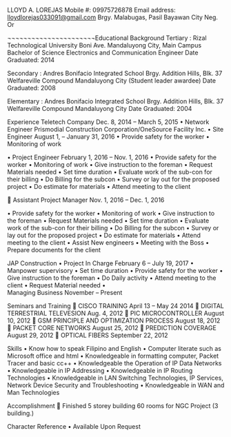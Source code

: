 

LLOYD A. LOREJAS
Mobile #: 09975726878
Email address: lloydlorejas033091@gmail.com
Brgy. Malabugas, Pasil Bayawan City Neg. Or

¬¬¬¬¬¬¬¬¬¬¬¬¬¬¬¬¬¬¬¬¬¬Educational Background
Tertiary	:		Rizal Technological University
				Boni Ave. Mandaluyong City, Main Campus
				Bachelor of Science Electronics and Communication Engineer
Date Graduated: 2014
	
Secondary	:		Andres Bonifacio Integrated School
Brgy. Addition Hills, Blk. 37 Welfareville Compound Mandaluyong City
(Student leader awardee)
Date Graduated: 2008

Elementary	:		Andres Bonifacio Integrated School
Brgy. Addition Hills, Blk. 37 Welfareville Compound Mandaluyong City
Date Graduated: 2004

Experience
Teletech Company	Dec. 8, 2014 – March 5, 2015
•	Network Engineer
Prismodial Construction Corporation/OneSource Facility Inc.
•	Site Engineer	August 1,  – January 31, 2016
•	Provide safety for the worker
•	Monitoring of work

•	Project Engineer	February 1, 2016 – Nov. 1, 2016
•	Provide safety for the worker
•	Monitoring of work
•	Give instruction to the foreman
•	Request Materials needed
•	  Set time duration
•	  Evaluate work of the sub-con for their billing
•	  Do Billing for the subcon
•	  Survey or lay out for the proposed project
•	  Do estimate for materials
•	  Attend meeting to the client

	Assistant Project Manager				Nov. 1, 2016 – Dec. 1, 2016

•	Provide safety for the worker
•	Monitoring of work
•	Give instruction to the foreman
•	Request Materials needed
•	  Set time duration
•	  Evaluate work of the sub-con for their billing
•	  Do Billing for the subcon
•	  Survey or lay out for the proposed project
•	  Do estimate for materials
•	  Attend meeting to the client
•	  Assist New engineers
•	  Meeting with the Boss
•	  Prepare documents for the client













JAP Construction
•	Project In Charge						February 6 – July 19, 2017
•	Manpower supervisory
•	Set time duration
•	Provide safety for the worker
•	Give instruction to the foreman
•	Do Daily activity
•	Attend meeting to the client
•	Request Material needed 
•	
Managing Business 	November – Present

Seminars and Training
	CISCO TRAINING							April 13 – May 24 2014
	DIGITAL TERRESTRIAL TELEVESION				Aug. 4, 2012
	PIC MICROCONTROLLER 						August 10, 2012 
	GSM PRINCIPLE AND OPTIMIZATION PROCESS 			August 18, 2012
	PACKET CORE NETWORKS 					August 25, 2012
	PREDICTION COVERAGE						August 29, 2012
	OPTICAL FIBERS 							September 22, 2012
	
Skills
•	Know how to speak Filipino and English
•	Computer literate such as Microsoft office and html 
•	Knowledgeable in formatting computer, Packet Tracer  and basic cc++ 
•	Knowledgeable the Operation of IP Data Networks
•	Knowledgeable in IP Addressing
•	Knowledgeable in IP Routing Technologies
•	Knowledgeable in LAN Switching Technologies, IP Services, Network Device Security and Troubleshooting
•	Knowledgeable in WAN and Man Technologies

Accomplishment
	Finished 5 storey building 60 rooms for NGC Project (3 building.)

Character Reference
•	Available Upon Request
